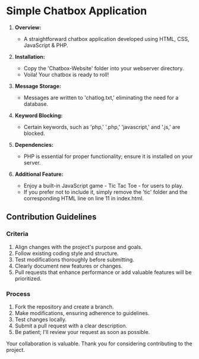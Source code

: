 # Simple Chatbox Application

1. **Overview:**
   - A straightforward chatbox application developed using HTML, CSS, JavaScript & PHP.

2. **Installation:**
   - Copy the 'Chatbox-Website' folder into your webserver directory.
   - Voila! Your chatbox is ready to roll!

3. **Message Storage:**
   - Messages are written to 'chatlog.txt,' eliminating the need for a database.

4. **Keyword Blocking:**
   - Certain keywords, such as 'php,' '.php,' 'javascript,' and '.js,' are blocked.

5. **Dependencies:**
   - PHP is essential for proper functionality; ensure it is installed on your server.

6. **Additional Feature:**
   - Enjoy a built-in JavaScript game - Tic Tac Toe - for users to play.
   - If you prefer not to include it, simply remove the 'tic' folder and the corresponding HTML line on line 11 in index.html.


## Contribution Guidelines

### Criteria
1. Align changes with the project's purpose and goals.
2. Follow existing coding style and structure.
3. Test modifications thoroughly before submitting.
4. Clearly document new features or changes.
5. Pull requests that enhance performance or add valuable features will be prioritized.

### Process
1. Fork the repository and create a branch.
2. Make modifications, ensuring adherence to guidelines.
3. Test changes locally.
4. Submit a pull request with a clear description.
5. Be patient; I'll review your request as soon as possible.

Your collaboration is valuable. Thank you for considering contributing to the project.
